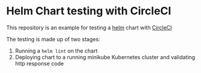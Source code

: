 # Helm Chart testing with CircleCI
This repository is an example for testing a [helm](https://www.helm.sh/) chart with [CircleCI](https://circleci.com)

The testing is made up of two stages:
1. Running a `helm lint` on the chart
2. Deploying chart to a running minikube Kubernetes cluster and validating http response code

